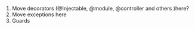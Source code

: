 

1. Move decorators (@Injectable, @module, @controller and others )here?
2. Move exceptions here
3. Guards
